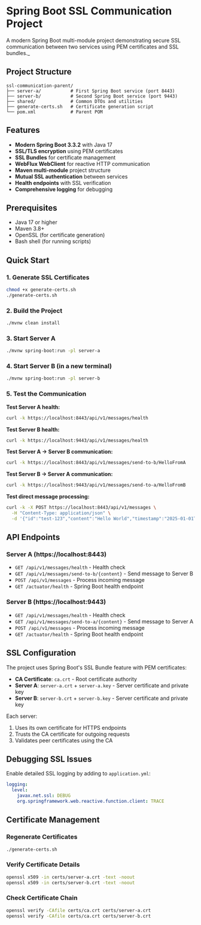 # Spring Boot SSL Communication Project

A modern Spring Boot multi-module project demonstrating secure SSL communication between two services using PEM certificates and SSL bundles._

## Project Structure

```
ssl-communication-parent/
├── server-a/           # First Spring Boot service (port 8443)
├── server-b/           # Second Spring Boot service (port 9443)
├── shared/             # Common DTOs and utilities
├── generate-certs.sh   # Certificate generation script
└── pom.xml             # Parent POM
```

## Features

- **Modern Spring Boot 3.3.2** with Java 17
- **SSL/TLS encryption** using PEM certificates
- **SSL Bundles** for certificate management
- **WebFlux WebClient** for reactive HTTP communication
- **Maven multi-module** project structure
- **Mutual SSL authentication** between services
- **Health endpoints** with SSL verification
- **Comprehensive logging** for debugging

## Prerequisites

- Java 17 or higher
- Maven 3.8+
- OpenSSL (for certificate generation)
- Bash shell (for running scripts)

## Quick Start

### 1. Generate SSL Certificates

```bash
chmod +x generate-certs.sh
./generate-certs.sh
```

### 2. Build the Project

```bash
./mvnw clean install
```

### 3. Start Server A

```bash
./mvnw spring-boot:run -pl server-a
```

### 4. Start Server B (in a new terminal)

```bash
./mvnw spring-boot:run -pl server-b
```

### 5. Test the Communication

**Test Server A health:**
```bash
curl -k https://localhost:8443/api/v1/messages/health
```

**Test Server B health:**
```bash
curl -k https://localhost:9443/api/v1/messages/health
```

**Test Server A → Server B communication:**
```bash
curl -k https://localhost:8443/api/v1/messages/send-to-b/HelloFromA
```

**Test Server B → Server A communication:**
```bash
curl -k https://localhost:9443/api/v1/messages/send-to-a/HelloFromB
```

**Test direct message processing:**
```bash
curl -k -X POST https://localhost:8443/api/v1/messages \
  -H "Content-Type: application/json" \
  -d '{"id":"test-123","content":"Hello World","timestamp":"2025-01-01T12:00:00Z","source":"client"}'
```

## API Endpoints

### Server A (https://localhost:8443)
- `GET /api/v1/messages/health` - Health check
- `GET /api/v1/messages/send-to-b/{content}` - Send message to Server B
- `POST /api/v1/messages` - Process incoming message
- `GET /actuator/health` - Spring Boot health endpoint

### Server B (https://localhost:9443)
- `GET /api/v1/messages/health` - Health check
- `GET /api/v1/messages/send-to-a/{content}` - Send message to Server A
- `POST /api/v1/messages` - Process incoming message
- `GET /actuator/health` - Spring Boot health endpoint

## SSL Configuration

The project uses Spring Boot's SSL Bundle feature with PEM certificates:

- **CA Certificate**: `ca.crt` - Root certificate authority
- **Server A**: `server-a.crt` + `server-a.key` - Server certificate and private key
- **Server B**: `server-b.crt` + `server-b.key` - Server certificate and private key

Each server:
1. Uses its own certificate for HTTPS endpoints
2. Trusts the CA certificate for outgoing requests
3. Validates peer certificates using the CA

## Debugging SSL Issues

Enable detailed SSL logging by adding to `application.yml`:
```yaml
logging:
  level:
    javax.net.ssl: DEBUG
    org.springframework.web.reactive.function.client: TRACE
```

## Certificate Management

### Regenerate Certificates
```bash
./generate-certs.sh
```

### Verify Certificate Details
```bash
openssl x509 -in certs/server-a.crt -text -noout
openssl x509 -in certs/server-b.crt -text -noout
```

### Check Certificate Chain
```bash
openssl verify -CAfile certs/ca.crt certs/server-a.crt
openssl verify -CAfile certs/ca.crt certs/server-b.crt
```